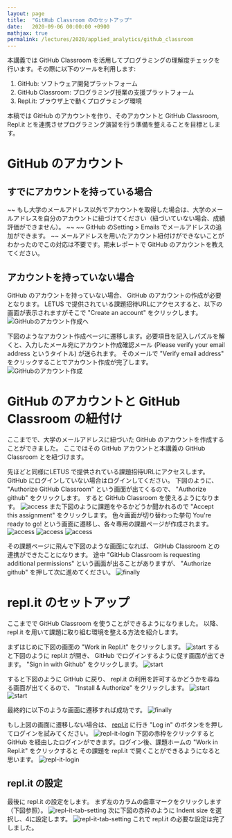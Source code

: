 ```yaml
---
layout: page
title:  "GitHub Classroom ののセットアップ"
date:   2020-09-06 00:00:00 +0900
mathjax: true
permalink: /lectures/2020/applied_analytics/github_classroom
---
```


本講義では GitHub Classroom を活用してプログラミングの理解度チェックを行います。その際に以下のツールを利用します:

1. GitHub: ソフトウェア開発プラットフォーム
2. GitHub Classroom: プログラミング授業の支援プラットフォーム
3. Repl.it: ブラウザ上で動くプログラミング環境

本稿では GitHub のアカウントを作り、そのアカウントと GitHub Classroom, Repl.it とを連携させプログラミング演習を行う準備を整えることを目標とします。


# GitHub のアカウント
## すでにアカウントを持っている場合
~~ もし大学のメールアドレス以外でアカウントを取得した場合は、大学のメールアドレスを自分のアカウントに紐づけてください（紐づいていない場合、成績評価ができません）。 ~~
~~ GitHub のSetting > Emails でメールアドレスの追加ができます。 ~~
メールアドレスを用いたアカウント紐付けができないことがわかったのでこの対応は不要です。期末レポートで GitHub のアカウントを教えてください。

## アカウントを持っていない場合
GitHub のアカウントを持っていない場合、 GitHub のアカウントの作成が必要となります。
LETUS で提供されている課題招待URLにアクセスすると、以下の画面が表示されますがそこで "Create an account" をクリックします。
![GitHubのアカウント作成へ](account/github/1.png)

下図のようなアカウント作成ページに遷移します。必要項目を記入しパズルを解くと、入力したメール宛にアカウント作成確認メール (Please verify your email address というタイトル) が送られます。
そのメールで "Verify email address" をクリックすることでアカウント作成が完了します。
![GitHubのアカウント作成](account/github/2.png)


# GitHub のアカウントと GitHub Classroom の紐付け
ここまでで、大学のメールアドレスに紐づいた GitHub のアカウントを作成することができました。
ここではその GitHub アカウントと本講義の GitHub Classroom とを紐づけます。

先ほどと同様にLETUS で提供されている課題招待URLにアクセスします。GitHub にログインしていない場合はログインしてください。
下図のように、 "Authorize GitHub Classroom" という画面が出てくるので、 "Authorize github" をクリックします。
すると GitHub Classroom を使えるようになります。
![access](account/classroom/authorize1-0.png)
また下図のように課題をやるかどうか聞かれるので "Accept this assignment" をクリックします。
色々画面が切り替わった挙句 You're ready to go! という画面に遷移し、各々専用の課題ページが作成されます。
![access](account/classroom/authorize1-1.png)
![access](account/classroom/authorize1-2.png)
![access](account/classroom/authorize1-3.png)

その課題ページに飛んで下図のような画面になれば、 GitHub Classroom との連携ができたことになります。
途中 "GitHub Classroom is requesting additional permissions" という画面が出ることがありますが、 "Authorize github" を押して次に進めてください。
![finally](account/classroom/finally.png)


# repl.it のセットアップ
ここまでで GitHub Classroom を使うことができるようになりました。
以降、 repl.it を用いて課題に取り組む環境を整える方法を紹介します。

まずはじめに下図の画面の "Work in Repl.it" をクリックします。
![start](account/replit/start.png)
すると下図のように repl.it が開き、 GitHub でログインするように促す画面が出てきます。
"Sign in with Github" をクリックします。
![start](account/replit/github-login.png)

すると下図のように GitHub に戻り、 repl.it の利用を許可するかどうかを尋ねる画面が出てくるので、 "Install & Authorize" をクリックします。
![start](account/replit/github-login-authorize-1.png)
![start](account/replit/github-login-authorize-2.png)

最終的に以下のような画面に遷移すれば成功です。
![finally](account/replit/finally.png)

もし上図の画面に遷移しない場合は、 [repl.it](https://repl.it) に行き "Log in" のボタンをを押してログインを試みてください。
![repl-it-login](account/replit/repl-login.png)
下図の赤枠をクリックすると GitHub を経由したログインができます。ログイン後、課題ホームの "Work in Repl.it" をクリックすると
その課題を repl.it で開くことができるようになると思います。
![repl-it-login](account/replit/repl-login-account.png)

## repl.it の設定
最後に repl.it の設定をします。
まず左のカラムの歯車マークをクリックします（下図参照）。
![repl-it-tab-setting](account/replit/tab1.png)
次に下図の赤枠のように Indent size を選択し、4に設定します。
![repl-it-tab-setting](account/replit/tab2.png)
これで repl.it の必要な設定は完了しました。
